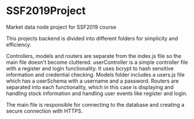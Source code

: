 # SSF2019Project
Market data node project for SSF2019 course

This projects backend is divided into different folders for simplicity and efficiency.

Controllers, models and routers are separate from the index.js file so the main file doesn't become cluttered.
userController is a simple controller file with a register and login functionality. It uses bcrypt to hash sensitive information and credential checking.
Models folder includes a users.js file which has a userSchema with a username and a password.
Routers are separated into each functionality, which in this case is displaying and handling stock information and handling user events like register and login.

The main file is responsible for connecting to the database and creating a secure connection with HTTPS.